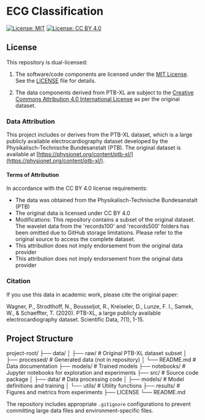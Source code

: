 # ECG Classification

[![License: MIT](https://img.shields.io/badge/License-MIT-yellow.svg)](https://opensource.org/licenses/MIT)
[![License: CC BY 4.0](https://img.shields.io/badge/License-CC%20BY%204.0-lightgrey.svg)](https://creativecommons.org/licenses/by/4.0/)

## License
This repository is dual-licensed:

1. The software/code components are licensed under the [MIT License](https://opensource.org/licenses/MIT). See the [LICENSE](LICENSE) file for details.

2. The data components derived from PTB-XL are subject to the [Creative Commons Attribution 4.0 International License](https://creativecommons.org/licenses/by/4.0/) as per the original dataset.

### Data Attribution
This project includes or derives from the PTB-XL dataset, which is a large publicly available electrocardiography dataset developed by the Physikalisch-Technische Bundesanstalt (PTB). The original dataset is available at [https://physionet.org/content/ptb-xl/](https://physionet.org/content/ptb-xl/). 

#### Terms of Attribution
In accordance with the CC BY 4.0 license requirements:
- The data was obtained from the Physikalisch-Technische Bundesanstalt (PTB)
- The original data is licensed under CC BY 4.0
- Modifications: This repository contains a subset of the original dataset. The wavelet data from the 'records100' and 'records500' folders has been omitted due to GitHub storage limitations. Please refer to the original source to access the complete dataset.
- This attribution does not imply endorsement from the original data provider
- This attribution does not imply endorsement from the original data provider

### Citation
If you use this data in academic work, please cite the original paper:

Wagner, P., Strodthoff, N., Bousseljot, R., Kreiseler, D., Lunze, F. I., Samek, W., & Schaeffter, T. (2020). PTB-XL, a large publicly available electrocardiography dataset. Scientific Data, 7(1), 1-15.

## Project Structure
project-root/
├── data/
│   ├── raw/                       # Original PTB-XL dataset subset
│   ├── processed/                 # Generated data (not in repository)
│   └── README.md                  # Data documentation
├── models/                        # Trained models
├── notebooks/                     # Jupyter notebooks for exploration and experiments
├── src/                           # Source code package
│   ├── data/                      # Data processing code
│   ├── models/                    # Model definitions and training
│   └── utils/                     # Utility functions
├── results/                       # Figures and metrics from experiments
├── LICENSE
└── README.md

The repository includes appropriate `.gitignore` configurations to prevent committing large data files and environment-specific files.